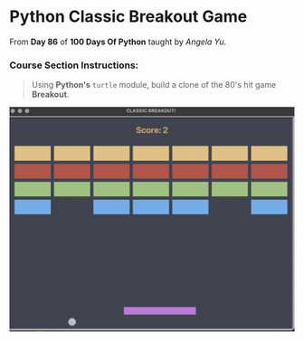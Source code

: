 # Python Classic Breakout Game

From **Day 86** of **100 Days Of Python** taught by _Angela Yu_.

### Course Section Instructions:
> Using **Python's** `turtle` module, build a clone of the 80's hit game **Breakout**.

![Breakout Game Screenshot](https://github.com/rhc-iv/py-breakout-game/blob/main/screenshot.png)
